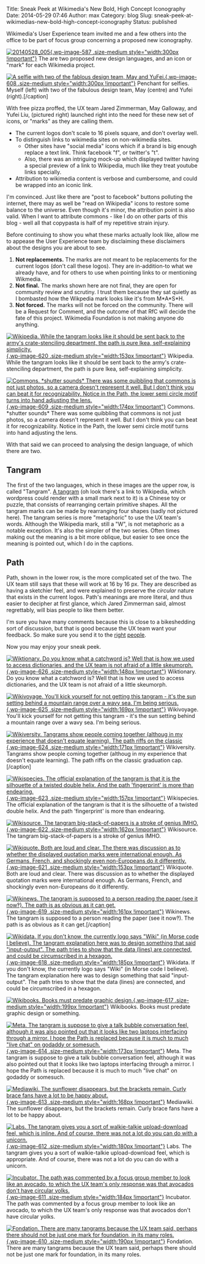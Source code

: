 Title: Sneak Peek at Wikimedia's New Bold, High Concept Iconography
Date: 2014-05-29 07:46
Author: max
Category: blog
Slug: sneak-peek-at-wikimedias-new-bold-high-concept-iconography
Status: published

Wikimedia's User Experience team invited me and a few others into the office to be part of focus group concerning a proposed new iconography.

[![20140528\_005]({static}/images/uploads/2014/05/20140528_005.jpg){.wp-image-587 .size-medium style="width:300px !important"}]({static}/images/uploads/2014/05/20140528_005.jpg) The are two proposed new design languages, and an icon or "mark" for each Wikimedia project.

[![A selfie with two of the fablous design team, May and YuFei.]({static}/images/uploads/2014/05/photo2.jpg){.wp-image-608 .size-medium style="width:300px !important"}]({static}/images/uploads/2014/05/photo2.jpg) Penchant for selfies. Myself (left) with two of the fabulous design team, May (centre) and Yufei (right).\[/caption\]

With free pizza proffed, the UX team Jared Zimmerman, May Galloway, and Yufei Liu, (pictured right) launched right into the need for these new set of icons, or "marks" as they are calling them.

-   The current logos don't scale to 16 pixels square, and don't overlay well.
-   To distinguish links to wikimedia sites on non-wikimedia sites.
    -   Other sites have "social media" icons which if a brand is big enough replace a text link. Think facebook "f", or twitter's "t".
    -   Also, there was an intriguing mock-up which displayed twitter having a special preview of a link to Wikipedia, much like they treat youtube links specially.
-   Attribution to wikimedia content is verbose and cumbersome, and could be wrapped into an iconic link.

I'm convinced. Just like there are "post to facebook" buttons polluting the internet, there may as well be "read on Wikipedia" icons to restore some balance to the universe. Even though it's minor, the attribution point is also valid. When I want to attribute commons - like I do on other parts of this blog - well all that copypasta is half of my repetitive strain injury.

Before continuing to show you what these marks actually look like, allow me to appease the User Experience team by disclaiming these disclaimers about the designs you are about to see.

1.  **Not replacements.** The marks are not meant to be replacements for the current logos (don't call these logos). They are in-addition-to what we already have, and for others to use when pointing links to or mentioning Wikmedia.
2.  **Not final.** The marks shown here are not final, they are open for community review and scrutiny. I trust them because they sat quietly as I bombasted how the Wikpedia mark looks like it's from M\*A\*S\*H.
3.  **Not forced.** The marks will not be forced on the community. There will be a Request for Comment, and the outcome of that RfC will decide the fate of this project. Wikimedia Foundation is not making anyone do anything.

[![Wikipedia. While the tangram looks like it should be sent back to the army's crate-stenciling department, the path is pure Ikea, self-explaining simplicity.]({static}/images/uploads/2014/05/wikipedia.jpg){.wp-image-620 .size-medium style="width:153px !important"}]({static}/images/uploads/2014/05/wikipedia.jpg) Wikipedia. While the tangram looks like it should be sent back to the army's crate-stenciling department, the path is pure Ikea, self-explaining simplicity.

[![Commons. \*shutter sounds\* There was some quibbling that commons is not just photos, so a camera doesn't represent it well. But I don't think you can beat it for recognizability. Notice in the Path, the lower semi circle motif turns into hand adjusting the lens.]({static}/images/uploads/2014/05/commons.jpg){.wp-image-609 .size-medium style="width:174px !important"}]({static}/images/uploads/2014/05/commons.jpg) Commons. \*shutter sounds\* There was some quibbling that commons is not just photos, so a camera doesn't represent it well. But I don't think you can beat it for recognizability. Notice in the Path, the lower semi circle motif turns into hand adjusting the lens.

With that said we can proceed to analysing the design language, of which there are two.

Tangram
-------

The first of the two languages, which in these images are the upper row, is called "Tangram". [A tangram](https://en.wikipedia.org/wiki/Tangram) (oh look there's a link to Wikipedia, which wordpress could render with a small mark next to it) is a Chinese toy or puzzle, that consists of rearranging certain primitive shapes. All the tangram marks can be made by rearranging four shapes (sadly not pictured here). The tangram series is more "metaphoric" to use the UX team's words. Although the Wikipedia mark, still a "W", is not metaphoric as a notable exception. It's also the simpler of the two series. Often times making out the meaning is a bit more oblique, but easier to see once the meaning is pointed out, which I do in the captions.

Path
----

Path, shown in the lower row, is the more complicated set of the two. The UX team still says that these will work at 16 by 16 px. They are described as having a sketchier feel, and were explained to preserve the *circular* nature that exists in the current logos. Path's meanings are more literal, and thus easier to decipher at first glance, which Jared Zimmerman said, almost regrettably, will bias people to like them better.

I'm sure you have many comments because this is close to a bikeshedding sort of discussion, but that is good because the UX team want your feedback. So make sure you send it to the [right](http://en.wikipedia.org/wiki/User:Jaredzimmerman_%28WMF%29) [people](https://wikimediafoundation.org/wiki/User:MGalloway_%28WMF%29).

Now you may enjoy your sneak peek.

[![Wiktionary. Do you know what a catchword is? Well that is how we used to access dictionaries, and the UX team is not afraid of a little skeumorph.]({static}/images/uploads/2014/05/wiktionary.jpg){.wp-image-626 .size-medium style="width:148px !important"}]({static}/images/uploads/2014/05/wiktionary.jpg) Wiktionary. Do you know what a catchword is? Well that is how we used to access dictionaries, and the UX team is not afraid of a little skeumorph.

[![Wikivoyage. You'll kick yourself for not getting this tangram - it's the sun setting behind a mountain range over a wavy sea. I'm being serious.]({static}/images/uploads/2014/05/wikivoyage.jpg){.wp-image-625 .size-medium style="width:169px !important"}]({static}/images/uploads/2014/05/wikivoyage.jpg) Wikivoyage. You'll kick yourself for not getting this tangram - it's the sun setting behind a mountain range over a wavy sea. I'm being serious.

[![Wikiversity. Tangrams show people coming together (althoug in my experience that doesn't equate learning). The path riffs on the classic ]({static}/images/uploads/2014/05/wikiversity.jpg){.wp-image-624 .size-medium style="width:171px !important"}]({static}/images/uploads/2014/05/wikiversity.jpg) Wikiversity. Tangrams show people coming together (althoug in my experience that doesn't equate learning). The path riffs on the classic graduation cap.\[/caption\]

[![Wikispecies. The official explanation of the tangram is that it is the silhouette of a twisted double helix. And the path 'fingerprint' is more than endearing.]({static}/images/uploads/2014/05/wikispecies.jpg){.wp-image-623 .size-medium style="width:157px !important"}]({static}/images/uploads/2014/05/wikispecies.jpg) Wikispecies. The official explanation of the tangram is that it is the silhouette of a twisted double helix. And the path 'fingerprint' is more than endearing.

[![Wikisource. The tangram big-stack-of-papers is a stroke of genius IMHO.]({static}/images/uploads/2014/05/wikisource.jpg){.wp-image-622 .size-medium style="width:162px !important"}]({static}/images/uploads/2014/05/wikisource.jpg) Wikisource. The tangram big-stack-of-papers is a stroke of genius IMHO.

[![Wikiquote. Both are loud and clear. The there was discussion as to whether the displayed quotation marks were international enough. As Germans, French, and shockingly even non-Europeans do it differently.]({static}/images/uploads/2014/05/wikiquote.jpg){.wp-image-621 .size-medium style="width:153px !important"}]({static}/images/uploads/2014/05/wikiquote.jpg) Wikiquote. Both are loud and clear. There was discussion as to whether the displayed quotation marks were international enough. As Germans, French, and shockingly even non-Europeans do it differently.

[![Wikinews. The tangram is supposed to a person reading the paper (see it now‽). The path is as obvious as it can get.]({static}/images/uploads/2014/05/wikinews.jpg){.wp-image-619 .size-medium style="width:161px !important"}]({static}/images/uploads/2014/05/wikinews.jpg) Wikinews. The tangram is supposed to a person reading the paper (see it now‽). The path is as obvious as it can get.\[/caption\]

[![Wikidata. If you don't know, the currently logo says "Wiki" (in Morse code I believe). The tangram explanation here was to design something that said "input-output". The path tries to show that the data (lines) are connected, and could be circumscribed in a hexagon.]({static}/images/uploads/2014/05/wikidata.jpg){.wp-image-618 .size-medium style="width:185px !important"}]({static}/images/uploads/2014/05/wikidata.jpg) Wikidata. If you don't know, the currently logo says "Wiki" (in Morse code I believe). The tangram explanation here was to design something that said "input-output". The path tries to show that the data (lines) are connected, and could be circumscribed in a hexagon.

[![Wikibooks. Books must predate graphic design.]({static}/images/uploads/2014/05/wikibooks.jpg){.wp-image-617 .size-medium style="width:199px !important"}]({static}/images/uploads/2014/05/wikibooks.jpg) Wikibooks. Books must predate graphic design or something.

[![Meta. The tangram is suppose to give a talk bubble conversation feel, although it was also pointed out that it looks like two laptops interfacing through a mirror. I hope the Path is replaced because it is much to much "live chat" on godaddy or somesuch.]({static}/images/uploads/2014/05/meta.jpg){.wp-image-614 .size-medium style="width:173px !important"}]({static}/images/uploads/2014/05/meta.jpg) Meta. The tangram is suppose to give a talk bubble conversation feel, although it was also pointed out that it looks like two laptops interfacing through a mirror. I hope the Path is replaced because it is much to much "live chat" on godaddy or somesuch.

[![Mediawiki. The sunflower disappears, but the brackets remain. Curly brace fans have a lot to be happy about.]({static}/images/uploads/2014/05/mediawiki.jpg){.wp-image-613 .size-medium style="width:168px !important"}]({static}/images/uploads/2014/05/mediawiki.jpg) Mediawiki. The sunflower disappears, but the brackets remain. Curly brace fans have a lot to be happy about.

[![Labs. The tangram gives you a sort of walkie-talkie upload-download feel, which is inline. And of course, there was not a lot do you can do with a unicorn.]({static}/images/uploads/2014/05/labs.jpg){.wp-image-612 .size-medium style="width:180px !important"}]({static}/images/uploads/2014/05/labs.jpg) Labs. The tangram gives you a sort of walkie-talkie upload-download feel, which is appropriate. And of course, there was not a lot do you can do with a unicorn.

[![Incubator. The path was commented by a focus group member to look like an avocado, to which the UX team's only response was that avocados don't have circular yolks.]({static}/images/uploads/2014/05/incubator.jpg){.wp-image-611 .size-medium style="width:184px !important"}]({static}/images/uploads/2014/05/incubator.jpg) Incubator. The path was commented by a focus group member to look like an avocado, to which the UX team's only response was that avocados don't have circular yolks.

[![Fondation. There are many tangrams because the UX team said, perhaps there should not be just one mark for foundation, in its many roles.]({static}/images/uploads/2014/05/foundation.jpg){.wp-image-610 .size-medium style="width:190px !important"}]({static}/images/uploads/2014/05/foundation.jpg) Fondation. There are many tangrams because the UX team said, perhaps there should not be just one mark for foundation, in its many roles.
